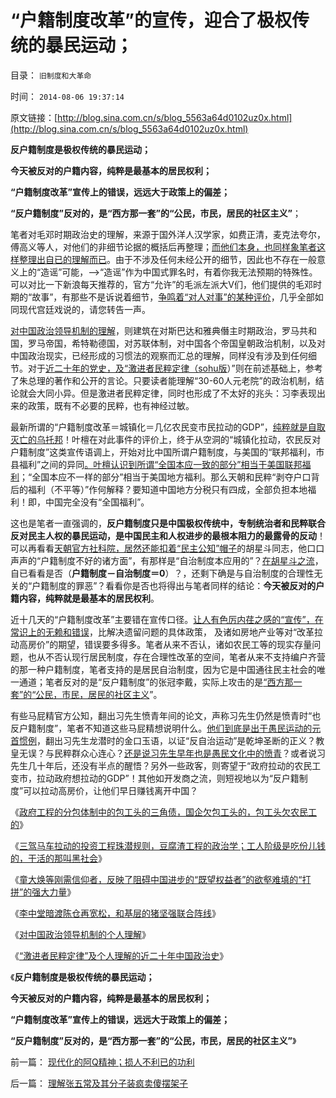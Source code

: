 # “户籍制度改革”的宣传，迎合了极权传统的暴民运动；

目录： `旧制度和大革命` 

时间： `2014-08-06 19:37:14` 

原文链接：[http://blog.sina.com.cn/s/blog_5563a64d0102uz0x.html](http://blog.sina.com.cn/s/blog_5563a64d0102uz0x.html)

**反户籍制度是极权传统的暴民运动；**

**今天被反对的户籍内容，纯粹是最基本的居民权利；**

**“户籍制度改革”宣传上的错误，远远大于政策上的偏差；**

**“反户籍制度”反对的，是“西方那一套”的“公民，市民，居民的社区主义”**；

笔者对毛邓时期政治史的理解，来源于国外洋人汉学家，如费正清，麦克法夸尔，傅高义等人，对他们的非细节论据的概括后再整理；[而他们本身，也同样象笔者这样整理出自已的理解而已](../../../2010/4/13/历史的细考权威没有“更权威”的发言权.md)。由于不涉及任何未经公开的细节，因此也不存在一般意义上的“造谣”可能，——>“造谣”作为中国式罪名时，有着你我无法预期的特殊性。可以对比一下新浪每天推荐的，官方“允许”的毛派左派大V们，他们提供的毛邓时期的“故事”，有那些不是诉说着细节，[争鸣着“对人对事”的某种评价](../../../2010/8/11/历史“评论”无所谓真实.md)，几乎全部如同现代宫廷戏说的，请您转告一声。

[对中国政治领导机制的理解](http://blog.sina.com.cn/s/blog_5563a64d0102uyuc.html)，则建筑在对斯巴达和雅典僭主时期政治，罗马共和国，罗马帝国，希特勒德国，对苏联体制，对中国各个帝国皇朝政治机制，以及对中国政治现实，已经形成的习惯法的观察而汇总的理解，同样没有涉及到任何细节。对于[近二十年的党史，及“激进者民粹定律（sohu版](http://darthvad.blog.sohu.com/304744181.html)）”则在前述基础上，参考了朱总理的著作和公开的言论。只要读者能理解“30-60人元老院”的政治机制，结论就会大同小异。但是激进者民粹定律，同时也形成了不太好的兆头：习李表现出来的政策，既有不必要的民粹，也有神经过敏。

最新所谓的“户籍制度改革＝城镇化＝几亿农民变市民拉动的GDP”，[纯粹就是自取灭亡的乌托邦](../../../2009/8/5/无人权的农村人口城镇化工业化将是什么后果？.md)！叶檀在对此事件的评价上，终于从空洞的“城镇化拉动，农民反对户籍制度”这类宣传语调上，开始对比中国所谓户籍制度，与美国的“联邦福利，市县福利”之间的异同[。叶檀认识到所谓“全国本应一致的部分”相当于美国联邦福利](http://blog.sina.com.cn/s/blog_49818dcb0102uz7u.html)；“全国本应不一样的部分”相当于美国地方福利。那么天朝和民粹“剥夺户口背后的福利（不平等）”作何解释？要知道中国地方分税只有四成，全部负担本地福利！即，中国完全没有“全国福利”。

这也是笔者一直强调的，**反户籍制度只是中国极权传统中，专制统治者和民粹联合反对民主人权的暴民运动，是中国民主和人权进步的最根本阻力的最露骨的反动**！可以再看看[天朝官方社科院，居然还能扣着“民主公知”帽子](../../../2009/6/5/社科院的户籍制度改革只不过是“均贫富”的倒退.md)的胡星斗同志，他口口声声的“户籍制度不好的诸方面”，有那样是“自治制度本应用的”？[在胡星斗之流](../../../2013/7/20/“拖延户籍制度改革”的合理性，“户籍制度改革”岂止无红利！.md)，自已看看是否（**户籍制度－自治制度＝0**）？，还剩下确是与自治制度的合理性无关的“户籍制度的罪恶”？看看你是否也将得出与笔者同样的结论：**今天被反对的户籍内容，纯粹就是最基本的居民权利**。

近十几天的“户籍制度改革”主要错在宣传口径。[让人有色厉内荏之感的“宣传”，在常识上的无赖和错误](../../../2009/9/7/盲目反户籍制度声浪.md)，比解决遗留问题的具体政策，
及诸如房地产业等对“改革拉动高房价”的期望，错误要多得多。笔者从来不否认，诸如农民工等的现实存量问题，也从不否认现行居民制度，存在合理性改革的空间，笔者从来不支持编户齐营的那一种户籍制度，笔者支持的是居民自治制度，因为它是中国通往民主社会的唯一通道；笔者反对的是“反户籍制度”的张冠李戴，实际上攻击的是[“西方那一套”的“公民，市民，居民的社区主义](../../../2014/6/19/资本主义是社区主义，与社会主义的重大区别.md)”。

有些马屁精官方公知，翻出习先生愤青年间的论文，声称习先生仍然是愤青时“也反户籍制度”，笔者不知道这些马屁精想说明什么。[他们到底是出于愚民运动的元首惯例](../../../2012/2/12/希特勒的元首原则有什么合理性？.md)，翻出习先生龙潜时的金口玉语，以证“反自治运动”是乾坤圣断的正义？教皇无误？与民粹群众心连心？[还是说习先生早年也是愚民文化中的愤青](../../../2009/10/12/本人从廉价愤青升级的两个转折点.md)？或者说习先生几十年后，还没有半点的醒悟？另外一些政客，则寄望于“政府拉动的农民工变市，拉动政府想拉动的GDP”！其他如开发商之流，则短视地以为“反户籍制度”可以拉动高房价，让他们早日赚钱离开中国？

《[政府工程的分包体制中的包工头的三角债，国企欠包工头的，包工头欠农民工的](../../../2014/4/14/政府不拉动后的“大萧条”，国企导演包工头的三角债.md)》

《[三驾马车拉动的投资工程珠潜规则，豆腐渣工程的政治学；工人阶级是吃份儿钱的，干活的那叫黑社会](../../../2014/6/7/三驾马车拉动的投资工程潜规则，豆腐渣工程的政治学.md)》

《[童大焕等刚需信仰者，反映了阻碍中国进步的“既望权益者”的欲壑难填的“打拼”的强大力量](../../../2014/7/23/童大焕攻击牛刀的刚需，仇恨土地财政五毛，是国民仇富吗？.md)》

《[李中堂暗渡陈仓再宽松，和基层的猪坚强联合阵线](http://blog.sina.com.cn/s/blog_5563a64d0102uyrp.html)》

《[对中国政治领导机制的个人理解](http://blog.sina.com.cn/s/blog_5563a64d0102uyuc.html)》

《[“激进者民粹定律”及个人理解的近二十年中国政治史](../../../2014/8/5/“激进者民粹定律”的个人理解二十年.md)》

《**反户籍制度是极权传统的暴民运动；**

**今天被反对的户籍内容，纯粹是最基本的居民权利；**

**“户籍制度改革”宣传上的错误，远远大于政策上的偏差；**

**“反户籍制度”反对的，是“西方那一套”的“公民，市民，居民的社区主义”**》

前一篇： [现代化的阿Q精神；损人不利已的功利](../../../2014/8/6/现代化的阿Q精神；损人不利已的功利.md)

后一篇： [理解张五常及其分子装疯卖傻摆架子](../../../2014/8/5/理解张五常及其分子装疯卖傻摆架子.md)

